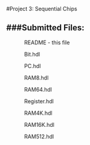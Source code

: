 #Project 3: Sequential Chips


###Submitted Files:
------------------
<ul>
<ul>README - this file</ul>
<ul>Bit.hdl</ul>
<ul>PC.hdl</ul>
<ul>RAM8.hdl</ul>
<ul>RAM64.hdl</ul>
<ul>Register.hdl</ul>
<ul>RAM4K.hdl</ul>
<ul>RAM16K.hdl</ul>
<ul>RAM512.hdl</ul>
</ul>
